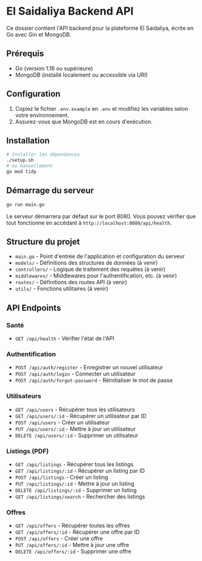 
# El Saidaliya Backend API

Ce dossier contient l'API backend pour la plateforme El Saidaliya, écrite en Go avec Gin et MongoDB.

## Prérequis

- Go (version 1.16 ou supérieure)
- MongoDB (installé localement ou accessible via URI)

## Configuration

1. Copiez le fichier `.env.example` en `.env` et modifiez les variables selon votre environnement.
2. Assurez-vous que MongoDB est en cours d'exécution.

## Installation

```bash
# Installer les dépendances
./setup.sh
# ou manuellement
go mod tidy
```

## Démarrage du serveur

```bash
go run main.go
```

Le serveur démarrera par défaut sur le port 8080. Vous pouvez vérifier que tout fonctionne en accédant à `http://localhost:8080/api/health`.

## Structure du projet

- `main.go` - Point d'entrée de l'application et configuration du serveur
- `models/` - Définitions des structures de données (à venir)
- `controllers/` - Logique de traitement des requêtes (à venir)
- `middlewares/` - Middlewares pour l'authentification, etc. (à venir)
- `routes/` - Définitions des routes API (à venir)
- `utils/` - Fonctions utilitaires (à venir)

## API Endpoints

### Santé
- `GET /api/health` - Vérifier l'état de l'API

### Authentification
- `POST /api/auth/register` - Enregistrer un nouvel utilisateur
- `POST /api/auth/login` - Connecter un utilisateur
- `POST /api/auth/forgot-password` - Réinitialiser le mot de passe

### Utilisateurs
- `GET /api/users` - Récupérer tous les utilisateurs
- `GET /api/users/:id` - Récupérer un utilisateur par ID
- `POST /api/users` - Créer un utilisateur
- `PUT /api/users/:id` - Mettre à jour un utilisateur
- `DELETE /api/users/:id` - Supprimer un utilisateur

### Listings (PDF)
- `GET /api/listings` - Récupérer tous les listings
- `GET /api/listings/:id` - Récupérer un listing par ID
- `POST /api/listings` - Créer un listing
- `PUT /api/listings/:id` - Mettre à jour un listing
- `DELETE /api/listings/:id` - Supprimer un listing
- `GET /api/listings/search` - Rechercher des listings

### Offres
- `GET /api/offers` - Récupérer toutes les offres
- `GET /api/offers/:id` - Récupérer une offre par ID
- `POST /api/offers` - Créer une offre
- `PUT /api/offers/:id` - Mettre à jour une offre
- `DELETE /api/offers/:id` - Supprimer une offre
